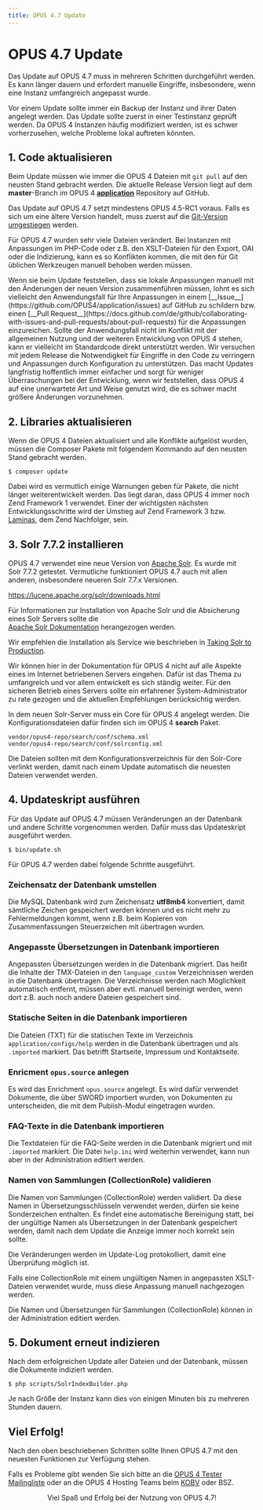 ```yaml
---
title: OPUS 4.7 Update
---
```


# OPUS 4.7 Update

Das Update auf OPUS 4.7 muss in mehreren Schritten durchgeführt werden. Es kann länger dauern und erfordert 
manuelle Eingriffe, insbesondere, wenn eine Instanz umfangreich angepasst wurde.

<p class="warning">
Vor einem Update sollte immer ein Backup der Instanz und ihrer Daten angelegt werden. Das Update sollte 
zuerst in einer Testinstanz geprüft werden. Da OPUS 4 Instanzen häufig modifiziert werden, ist es schwer
vorherzusehen, welche Probleme lokal auftreten könnten.
</p>  

## 1. Code aktualisieren

Beim Update müssen wie immer die OPUS 4 Dateien mit `git pull` auf den neusten Stand gebracht werden. Die 
aktuelle Release Version liegt auf dem __master__-Branch im OPUS 4 
[__application__](https://github.com/OPUS4/application) Repository auf GitHub.

Das Update auf OPUS 4.7 setzt mindestens OPUS 4.5-RC1 voraus. Falls es sich um eine ältere Version handelt,
muss zuerst auf die [Git-Version umgestiegen](from445.html) werden.

Für OPUS 4.7 wurden sehr viele Dateien verändert. Bei Instanzen mit Anpassungen im PHP-Code oder z.B. den 
XSLT-Dateien für den Export, OAI oder die Indizierung, kann es so Konflikten kommen, die mit den für Git
üblichen Werkzeugen manuell behoben werden müssen. 

<p class="info" markdown="1">
Wenn sie beim Update feststellen, dass sie lokale Anpassungen manuell mit den Änderungen der neuen Version
zusammenführen müssen, lohnt es sich vielleicht den Anwendungsfall für Ihre Anpassungen in einem 
[__Issue__](https://github.com/OPUS4/application/issues) auf GitHub zu schildern bzw. einen 
[__Pull Request__](https://docs.github.com/de/github/collaborating-with-issues-and-pull-requests/about-pull-requests) 
für die Anpassungen einzureichen. Sollte der Anwendungsfall nicht im Konflikt mit der allgemeinen Nutzung 
und der weiteren Entwicklung von OPUS 4 stehen, kann er vielleicht im Standardcode direkt unterstützt 
werden.
Wir versuchen mit jedem Release die Notwendigkeit für Eingriffe in den Code zu verringern und Anpassungen 
durch Konfiguration zu unterstützen. Das macht Updates langfristig hoffentlich immer einfacher und sorgt
für weniger Überraschungen bei der Entwicklung, wenn wir feststellen, dass OPUS 4 auf eine unerwartete Art
und Weise genutzt wird, die es schwer macht größere Änderungen vorzunehmen.
</p>

## 2. Libraries aktualisieren

Wenn die OPUS 4 Dateien aktualisiert und alle Konflikte aufgelöst wurden, müssen die Composer Pakete mit 
folgendem Kommando auf den neusten Stand gebracht werden.

    $ composer update
    
Dabei wird es vermutlich einige Warnungen geben für Pakete, die nicht länger weiterentwickelt werden. Das
liegt daran, dass OPUS 4 immer noch Zend Framework 1 verwendet. Einer der wichtigsten nächsten 
Entwicklungsschritte wird der Umstieg auf Zend Framework 3 bzw. [Laminas](https://getlaminas.org/), dem 
Zend Nachfolger, sein. 

## 3. Solr 7.7.2 installieren  

OPUS 4.7 verwendet eine neue Version von [Apache Solr](https://lucene.apache.org/solr/). Es wurde mit    
Solr 7.7.2 getestet. Vermutliche funktioniert OPUS 4.7 auch mit allen anderen, insbesondere neueren
Solr 7.7.x Versionen. 

<https://lucene.apache.org/solr/downloads.html>

Für Informationen zur Installation von Apache Solr und die Absicherung eines Solr Servers sollte die  
[Apache Solr Dokumentation](https://lucene.apache.org/solr/guide/7_7/index.html) herangezogen werden.

Wir empfehlen die Installation als Service wie beschrieben in 
[Taking Solr to Production](https://lucene.apache.org/solr/guide/7_7/taking-solr-to-production.html#taking-solr-to-production).

<p class="warning" markdown="1">
Wir können hier in der Dokumentation für OPUS 4 nicht auf alle Aspekte eines im Internet betriebenen
Servers eingehen. Dafür ist das Thema zu umfangreich und vor allem entwickelt es sich ständig weiter. 
Für den sicheren Betrieb eines Servers sollte ein erfahrener System-Administrator zu rate gezogen und 
die aktuellen Empfehlungen berücksichtig werden. 
</p>

In dem neuen Solr-Server muss ein Core für OPUS 4 angelegt werden. Die Konfigurationsdateien dafür 
finden sich im OPUS 4 __search__ Paket.

    vendor/opus4-repo/search/conf/schema.xml
    vendor/opus4-repo/search/conf/solrconfig.xml
    
Die Dateien sollten mit dem Konfigurationsverzeichnis für den Solr-Core verlinkt werden, damit 
nach einem Update automatisch die neuesten Dateien verwendet werden.    

## 4. Updateskript ausführen

Für das Update auf OPUS 4.7 müssen Veränderungen an der Datenbank und andere Schritte vorgenommen 
werden. Dafür muss das Updateskript ausgeführt werden.

    $ bin/update.sh
    
Für OPUS 4.7 werden dabei folgende Schritte ausgeführt.

### Zeichensatz der Datenbank umstellen

Die MySQL Datenbank wird zum Zeichensatz __utf8mb4__ konvertiert, damit sämtliche Zeichen
gespeichert werden können und es nicht mehr zu Fehlermeldungen kommt, wenn z.B. beim Kopieren
von Zusammenfassungen Steuerzeichen mit übertragen wurden.
   
### Angepasste Übersetzungen in Datenbank importieren
   
Angepassten Übersetzungen werden in die Datenbank migriert. Das heißt die Inhalte der TMX-Dateien
in den `language_custom` Verzeichnissen werden in die Datenbank übertragen. Die Verzeichnisse
werden nach Möglichkeit automatisch entfernt, müssen aber evtl. manuell bereinigt werden, wenn 
dort z.B. auch noch andere Dateien gespeichert sind.
   
### Statische Seiten in die Datenbank importieren

Die Dateien (TXT) für die statischen Texte im Verzeichnis `application/configs/help` werden in 
die Datenbank übertragen und als `.imported` markiert. Das betrifft Startseite, Impressum und
Kontaktseite.

### Enricment `opus.source` anlegen   
   
Es wird das Enrichment `opus.source` angelegt. Es wird dafür verwendet Dokumente, die über SWORD
importiert wurden, von Dokumenten zu unterscheiden, die mit dem Publish-Modul eingetragen wurden.
   
### FAQ-Texte in die Datenbank importieren
   
Die Textdateien für die FAQ-Seite werden in die Datenbank migriert und mit `.imported` markiert.
Die Datei `help.ini` wird weiterhin verwendet, kann nun aber in der Administration editiert werden.

### Namen von Sammlungen (CollectionRole) validieren 

Die Namen von Sammlungen (CollectionRole) werden validiert. Da diese Namen in Übersetzungsschlüsseln
verwendet werden, dürfen sie keine Sonderzeichen enthalten. Es findet eine automatische Bereinigung 
statt, bei der ungültige Namen als Übersetzungen in der Datenbank gespeichert werden, damit nach
dem Update die Anzeige immer noch korrekt sein sollte.

Die Veränderungen werden im Update-Log protokolliert, damit eine Überprüfung möglich ist.

Falls eine CollectionRole mit einem ungültigen Namen in angepassten XSLT-Dateien verwendet wurde, 
muss diese Anpassung manuell nachgezogen werden. 

Die Namen und Übersetzungen für Sammlungen (CollectionRole) können in der Administration editiert
werden. 

## 5. Dokument erneut indizieren

Nach dem erfolgreichen Update aller Dateien und der Datenbank, müssen die Dokumente indiziert werden.

    $ php scripts/SolrIndexBuilder.php
    
Je nach Größe der Instanz kann dies von einigen Minuten bis zu mehreren Stunden dauern.

## Viel Erfolg!

Nach den oben beschriebenen Schritten sollte Ihnen OPUS 4.7 mit den neuesten Funktionen zur Verfügung
stehen.

Falls es Probleme gibt wenden Sie sich bitte an die 
[OPUS 4 Tester Mailingliste](http://listserv.zib.de/mailman/listinfo/kobv-opus-tester)
oder an die OPUS 4 Hosting Teams beim 
[KOBV](https://www.kobv.de/entwicklung/software/opus-4/#acc-tb_3ex4758-3) 
oder BSZ.  

<p style="text-align: center">Viel Spaß und Erfolg bei der Nutzung von OPUS 4.7!</p>
